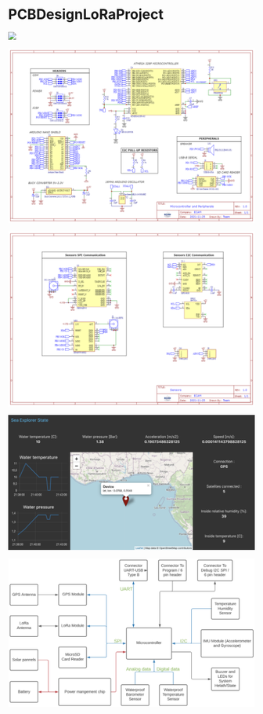 # PCBDesignLoRaProject

![](PCB.png)

![](Microcontroller_schematic.png)

![](Sensors_schematic.png)

![](red_node_ui.png)

![](BlocDiagram.png)
